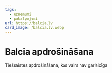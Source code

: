 ```yaml
---
tags:
  - uznemumi
  - pakalpojumi
url: https://balcia.lv
card_image: /balcia.lv.webp
---
```


# Balcia apdrošināšana

Tiešsaistes apdrošināšana, kas vairs nav garlaicīga
